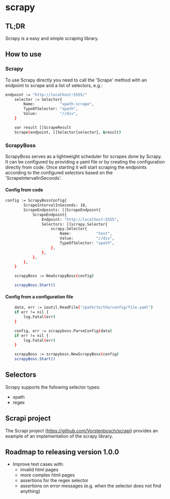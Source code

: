 # scrapy

## TL;DR
Scrapy is a easy and simple scraping library.

## How to use

### Scrapy
To use Scrapy directly you need to call the 'Scrape' method with an endpoint to scrape and a list of selectors, e.g.:
```bash
endpoint := "http://localhost:5555/"
	selector := Selector{
		Name:           "xpath-scrape",
		TypeOfSelector: "xpath",
		Value:          "//div",
	}

	var result []ScrapeResult
	Scrape(endpoint, []Selector{selector}, &result)
```

### ScrapyBoss
ScrapyBoss serves as a lightweight scheduler for scrapes done by Scrapy. It can be configured by providing a yaml file or by creating the configuration directly from code. Once starting it will start scraping the endpoints according to the configured selectors based on the 'ScrapeIntervalInSeconds'.

#### Config from code
```bash
config := ScrapyBossConfig{
		ScrapeIntervalInSeconds: 10,
		ScrapeEndpoints: []ScrapeEndpoint{
			ScrapeEndpoint{
				Endpoint: "http://localhost:5555",
				Selectors: []scrapy.Selector{
					scrapy.Selector{
						Name:           "test",
						Value:          "//div",
						TypeOfSelector: "xpath",
					},
				},
			},
		},
	}

	scrapyBoss := NewScrapyBoss(config)

	scrapyBoss.Start()
```
#### Config from a configuration file
```bash
	data, err := ioutil.ReadFile("/path/to/the/config/file.yaml")
	if err != nil {
		log.Fatal(err)
	}

	config, err := scrapyboss.ParseConfig(data)
	if err != nil {
		log.Fatal(err)
	}

	scrapyBoss := scrapyboss.NewScrapyBoss(config)
	scrapyBoss.Start()
```

## Selectors
Scrapy supports the following selector types:
- xpath
- regex

## Scrapi project
The Scrapi project (https://github.com/Vorstenbosch/scrapi) provides an example of an implementation of the scrapy library.

## Roadmap to releasing version 1.0.0
- Improve test cases with:
    - invalid html pages
    - more complex html pages
    - assertions for the regex selector
    - assertions on error messages (e.g. when the selector does not find anything)